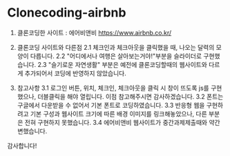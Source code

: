 # Clonecoding-airbnb
1. 클론코딩한 사이트 : 에어비앤비 https://www.airbnb.co.kr/

2. 클론코딩 사이트와 다른점
2.1 체크인과 체크아웃을 클릭했을 때, 나오는 달력의 모양이 다릅니다.
2.2 "어디에서나 여행은 살아보는거야!"부분을 슬라이더로 구현했습니다.
2.3 "슬기로운 자연생활" 부분은 예전에 클론코딩할때의 웹사이트와 다르게 추가되어서 코딩에 반영하지 않았습니다.

3. 참고사항
3.1 로그인 버튼, 위치, 체크인, 체크아웃을 클릭 시 창이 뜨도록 js를 구현했으나, 더블클릭을 해야 열립니다. 이점 참고해주시면 감사하겠습니다.
3.2 폰트는 구글에서 다운받을 수 없어서 기본 폰트로 코딩하였습니다.
3.3 반응형 웹을 구현하려고 기본 구성과 웹사이트 크기에 따른 배경 이미지를 링크해놓았으나, 다른 부분은 전혀 구현하지 못했습니다.
3.4 에어비앤비 웹사이트가 중간과제제출때와 약간 변했습니다.

감사합니다!
